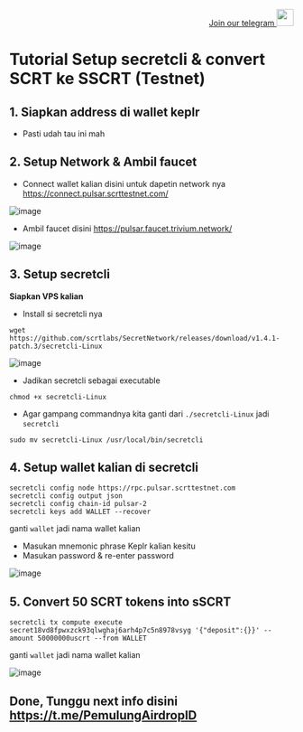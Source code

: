 <p style="font-size:14px" align="right">
<a href="https://t.me/PemulungAirdropID" target="_blank">Join our telegram <img src="https://user-images.githubusercontent.com/72949170/194228482-0f875615-e155-4b12-8716-8111addd6cba.jpg" width="30"/></a>
</p>



# Tutorial Setup secretcli & convert SCRT ke SSCRT (Testnet)

## 1. Siapkan address di wallet keplr 
- Pasti udah tau ini mah

## 2. Setup Network & Ambil faucet
- Connect wallet kalian disini untuk dapetin network nya
https://connect.pulsar.scrttestnet.com/

![image](https://635078835-files.gitbook.io/~/files/v0/b/gitbook-x-prod.appspot.com/o/spaces%2FgF1LuzRcRVxJ2tTkh299%2Fuploads%2FyeUOb7aJwFVl1KWJ6lMy%2Fconnect_keplr.png?alt=media&token=3e1afcce-9e9d-4bfb-a0eb-34edf9d62ec9
)

- Ambil faucet disini
https://pulsar.faucet.trivium.network/

![image](https://635078835-files.gitbook.io/~/files/v0/b/gitbook-x-prod.appspot.com/o/spaces%2FgF1LuzRcRVxJ2tTkh299%2Fuploads%2FnlQlHylJaJOqMJri8qEQ%2Ftestnetguide_3.png?alt=media&token=071a06af-b81d-4df7-85b6-514e17f98706)

## 3. Setup secretcli

**Siapkan VPS kalian**

- Install si secretcli nya

```
wget https://github.com/scrtlabs/SecretNetwork/releases/download/v1.4.1-patch.3/secretcli-Linux
```

![image](https://user-images.githubusercontent.com/72949170/198849763-b36d32c9-7f74-41b3-b536-5b1425083414.png)


- Jadikan secretcli sebagai executable

```
chmod +x secretcli-Linux
```

- Agar gampang commandnya kita ganti dari ```./secretcli-Linux``` jadi ```secretcli```

```
sudo mv secretcli-Linux /usr/local/bin/secretcli
```

## 4. Setup wallet kalian di secretcli

```
secretcli config node https://rpc.pulsar.scrttestnet.com
secretcli config output json
secretcli config chain-id pulsar-2
secretcli keys add WALLET --recover
```

ganti ```wallet``` jadi nama wallet kalian

- Masukan mnemonic phrase Keplr kalian kesitu
- Masukan password & re-enter password

![image](https://user-images.githubusercontent.com/72949170/198849636-1e7a475d-0f40-4fb7-b364-57b3a5fda628.png)


## 5. Convert 50 SCRT tokens into sSCRT

```
secretcli tx compute execute secret18vd8fpwxzck93qlwghaj6arh4p7c5n8978vsyg '{"deposit":{}}' --amount 50000000uscrt --from WALLET
```

ganti ```wallet``` jadi nama wallet kalian

![image](https://user-images.githubusercontent.com/72949170/198849710-25d4d040-28f3-4262-9084-cb4dafd53476.png)

## Done, Tunggu next info disini https://t.me/PemulungAirdropID
